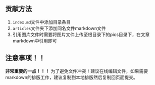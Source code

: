 ## 贡献方法

1. `index.md`文件中添加目录条目
2. `articles`文件夹下添加同名文件markdown文件
3. 引用图片文件时需要将图片文件上传至根目录下的pics目录下，在文章markdown中引用即可

## 注意事项！！

**非常重要的一点！！！**
为了避免文件冲突！建议在线编辑文件，如果需要markdown的排版工作，建议复制到本地排版然后复制回页面提交。
